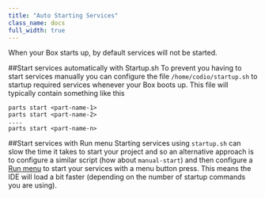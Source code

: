 ```yaml
---
title: "Auto Starting Services"
class_name: docs
full_width: true
---
```


When your Box starts up, by default services will not be started. 

##Start services automatically with Startup.sh
To prevent you having to start services manually you can configure the file `/home/codio/startup.sh` to startup required services whenever your Box boots up. This file will typically contain something like this

	parts start <part-name-1>
	parts start <part-name-2>
	....
	parts start <part-name-n>

##Start services with Run menu
Starting services using `startup.sh` can slow the time it takes to start your project and so an alternative approach is to configure a similar script (how about `manual-start`) and then configure a [Run menu](/docs/boxes/run) to start your services with a menu button press. This means the IDE will load a bit faster (depending on the number of startup commands you are using).